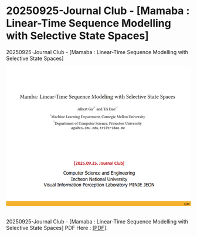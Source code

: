 # 20250925-Journal Club - [Mamaba : Linear-Time Sequence Modelling with Selective State Spaces]
20250925-Journal Club - [Mamaba : Linear-Time Sequence Modelling with Selective State Spaces]
<center><img src="misc/250925_저널클럽_Mamba-SSM.png" width="750" style="center"></center>
&nbsp;
<!-- TODO add the paper to something and link. -->

20250925-Journal Club - [Mamaba : Linear-Time Sequence Modelling with Selective State Spaces] PDF Here : [[PDF]](misc/250925_저널클럽_Mamba-SSM.pdf).

<br>
